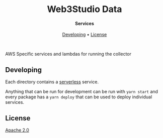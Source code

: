 <h1 align="center">
  Web3Studio Data
  <br/>
</h1>

<h4 align="center">
  Services
</h4>

<p align="center">
  <a href="#developing">Developing</a> •
  <a href="#license">License</a>
</p>

<br/>

AWS Specific services and lambdas for running the collector

## Developing

Each directory contains a [serverless](https://serverless.com/framework/docs/) service.

Anything that can be run for development can be run with `yarn start` and every package has a `yarn deploy` that can be used to deploy individual services.

## License

[Apache 2.0](https://github.com/ConsenSys/web3studio-data/blob/master/LICENSE)
